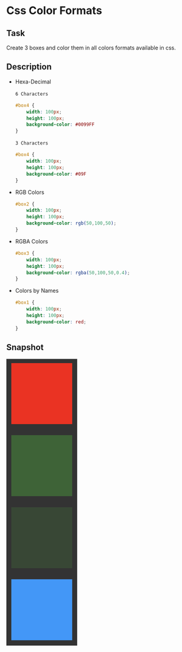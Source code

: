 # Css Color Formats

## Task

Create 3 boxes and color them in all colors formats available in css.

## Description

- Hexa-Decimal

    `6 Characters`
    ```css
    #box4 {
        width: 100px;
        height: 100px;
        background-color: #0099FF
    }
    ```

    `3 Characters`
    ```css
    #box4 {
        width: 100px;
        height: 100px;
        background-color: #09F
    }
    ```

- RGB Colors

    ```css
    #box2 {
        width: 100px;
        height: 100px;
        background-color: rgb(50,100,50);
    }
    ```

- RGBA Colors

    ```css
    #box3 {
        width: 100px;
        height: 100px;
        background-color: rgba(50,100,50,0.4);
    }
    ```

- Colors by Names

    ```css
    #box1 {
        width: 100px;
        height: 100px;
        background-color: red;
    }
    ```

## Snapshot

![Snapshot](snapshot.png)